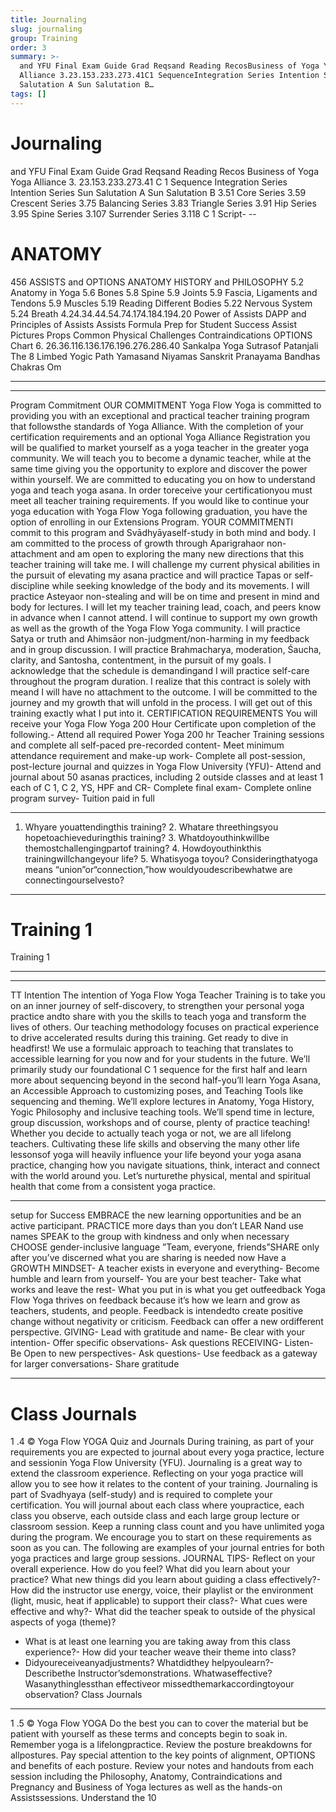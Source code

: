 ```yaml
---
title: Journaling
slug: journaling
group: Training
order: 3
summary: >-
  and YFU Final Exam Guide Grad Reqsand Reading RecosBusiness of Yoga Yoga
  Alliance 3.23.153.233.273.41C1 SequenceIntegration Series Intention SeriesSun
  Salutation A Sun Salutation B…
tags: []
---
```

# Journaling

and YFU Final Exam Guide Grad Reqsand Reading Recos Business of Yoga Yoga Alliance
3. 23.153.233.273.41 C 1 Sequence Integration Series Intention Series Sun Salutation A Sun Salutation B 3.51 Core Series 3.59 Crescent Series 3.75 Balancing Series 3.83 Triangle Series 3.91 Hip Series 3.95 Spine Series 3.107 Surrender Series 3.118 C 1 Script- --

# ANATOMY

456 ASSISTS and OPTIONS
ANATOMY
HISTORY and PHILOSOPHY 5.2 Anatomy in Yoga 5.6 Bones 5.8 Spine 5.9 Joints 5.9 Fascia, Ligaments and Tendons 5.9 Muscles 5.19 Reading Different Bodies 5.22 Nervous System 5.24 Breath 4.24.34.44.54.74.174.184.194.20 Power of Assists DAPP and Principles of Assists Assists Formula Prep for Student Success Assist Pictures Props Common Physical Challenges Contraindications OPTIONS Chart
6. 26.36.116.136.176.196.276.286.40 Sankalpa Yoga Sutrasof Patanjali The 8 Limbed Yogic Path Yamasand Niyamas Sanskrit Pranayama Bandhas Chakras Om
- --

- --

Program Commitment OUR COMMITMENT Yoga Flow Yoga is committed to providing you with an exceptional and practical teacher training program that followsthe standards of Yoga Alliance. With the completion of your certification requirements and an optional Yoga Alliance Registration you will be qualified to market yourself as a yoga teacher in the greater yoga community. We will teach you to become a dynamic teacher, while at the same time giving you the opportunity to explore and discover the power within yourself. We are committed to educating you on how to understand yoga and teach yoga asana. In order toreceive your certificationyou must meet all teacher training requirements. If you would like to continue your yoga education with Yoga Flow Yoga following graduation, you have the option of enrolling in our Extensions Program. YOUR COMMITMENTI commit to this program and Svādhyāyaself-study in both mind and body. I am committed to the process of growth through Aparigrahaor non-attachment and am open to exploring the many new directions that this teacher training will take me. I will challenge my current physical abilities in the pursuit of elevating my asana practice and will practice Tapas or self-discipline while seeking knowledge of the body and its movements. I will practice Asteyaor non-stealing and will be on time and present in mind and body for lectures. I will let my teacher training lead, coach, and peers know in advance when I cannot attend. I will continue to support my own growth as well as the growth of the Yoga Flow Yoga community. I will practice Satya or truth and Ahimsāor non-judgment/non-harming in my feedback and in group discussion. I will practice Brahmacharya, moderation, Śaucha, clarity, and Santosha, contentment, in the pursuit of my goals. I acknowledge that the schedule is demandingand I will practice self-care throughout the program duration. I realize that this contract is solely with meand I will have no attachment to the outcome. I will be committed to the journey and my growth that will unfold in the process. I will get out of this training exactly what I put into it. CERTIFICATION REQUIREMENTS You will receive your Yoga Flow Yoga 200 Hour Certificate upon completion of the following.- Attend all required Power Yoga 200 hr Teacher Training sessions and complete all self-paced pre-recorded content- Meet minimum attendance requirement and make-up work- Complete all post-session, post-lecture journal and quizzes in Yoga Flow University (YFU)- Attend and journal about 50 asanas practices, including 2 outside classes and at least 1 each of C 1, C 2, YS, HPF and CR- Complete final exam- Complete online program survey- Tuition paid in full
- --
1. Whyare youattendingthis training? 2. Whatare threethingsyou hopetoachieveduringthis training? 3. Whatdoyouthinkwillbe themostchallengingpartof training? 4. Howdoyouthinkthis trainingwillchangeyour life? 5. Whatisyoga toyou? Consideringthatyoga means “union”or“connection,”how wouldyoudescribewhatwe are connectingourselvesto?
- --

# Training 1

Training 1
- --
- --

TT Intention The intention of Yoga Flow Yoga Teacher Training is to take you on an inner journey of self-discovery, to strengthen your personal yoga practice andto share with you the skills to teach yoga and transform the lives of others. Our teaching methodology focuses on practical experience to drive accelerated results during this training. Get ready to dive in headfirst! We use a formulaic approach to teaching that translates to accessible learning for you now and for your students in the future. We’ll primarily study our foundational C 1 sequence for the first half and learn more about sequencing beyond in the second half-you’ll learn Yoga Asana, an Accessible Approach to customizing poses, and Teaching Tools like sequencing and theming. We’ll explore lectures in Anatomy, Yoga History, Yogic Philosophy and inclusive teaching tools. We’ll spend time in lecture, group discussion, workshops and of course, plenty of practice teaching! Whether you decide to actually teach yoga or not, we are all lifelong teachers. Cultivating these life skills and observing the many other life lessonsof yoga will heavily influence your life beyond your yoga asana practice, changing how you navigate situations, think, interact and connect with the world around you. Let’s nurturethe physical, mental and spiritual health that come from a consistent yoga practice.
- --

setup for Success EMBRACE the new learning opportunities and be an active participant. PRACTICE more days than you don’t LEAR Nand use names SPEAK to the group with kindness and only when necessary CHOOSE gender-inclusive language ”Team, everyone, friends”SHARE only after you’ve discerned what you are sharing is needed now Have a GROWTH MINDSET- A teacher exists in everyone and everything- Become humble and learn from yourself- You are your best teacher- Take what works and leave the rest- What you put in is what you get outfeedback Yoga Flow Yoga thrives on feedback because it’s how we learn and grow as teachers, students, and people. Feedback is intendedto create positive change without negativity or criticism. Feedback can offer a new ordifferent perspective. GIVING- Lead with gratitude and name- Be clear with your intention- Offer specific observations- Ask questions RECEIVING- Listen- Be Open to new perspectives- Ask questions- Use feedback as a gateway for larger conversations- Share gratitude
- --

# Class Journals

1 .4 © Yoga Flow YOGA Quiz and Journals During training, as part of your requirements you are expected to journal about every yoga practice, lecture and sessionin Yoga Flow University (YFU). Journaling is a great way to extend the classroom experience. Reflecting on your yoga practice will allow you to see how it relates to the content of your training. Journaling is part of Svadhyaya (self-study) and is required to complete your certification. You will journal about each class where youpractice, each class you observe, each outside class and each large group lecture or classroom session. Keep a running class count and you have unlimited yoga during the program. We encourage you to start on these requirements as soon as you can. The following are examples of your journal entries for both yoga practices and large group sessions. JOURNAL TIPS- Reflect on your overall experience. How do you feel? What did you learn about your practice? What new things did you learn about guiding a class effectively?- How did the instructor use energy, voice, their playlist or the environment (light, music, heat if applicable) to support their class?- What cues were effective and why?- What did the teacher speak to outside of the physical aspects of yoga (theme)?
- What is at least one learning you are taking away from this class experience?- How did your teacher weave their theme into class?
- Didyoureceiveanyadjustments? Whatdidthey helpyoulearn?- Describethe Instructor’sdemonstrations. Whatwaseffective? Wasanythinglessthan effectiveor missedthemarkaccordingtoyour observation?
Class Journals
- --

1 .5 © Yoga Flow YOGA Do the best you can to cover the material but be patient with yourself as these terms and concepts begin to soak in. Remember yoga is a lifelongpractice. Review the posture breakdowns for allpostures. Pay special attention to the key points of alignment, OPTIONS and benefits of each posture. Review your notes and handouts from each session including the Philosophy, Anatomy, Contraindications and Pregnancy and Business of Yoga lectures as well as the hands-on Assistssessions. Understand the 10
